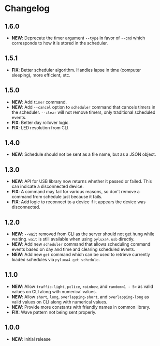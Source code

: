 # Changelog

## 1.6.0

-   **NEW**: Deprecate the timer argument `--type` in favor of `--cmd` which corresponds to how it is stored in the
    scheduler.

## 1.5.1

-   **FIX**: Better scheduler algorithm. Handles lapse in time (computer sleeping), more efficient, etc.

## 1.5.0

-   **NEW**: Add `timer` command.
-   **NEW**: Add `--cancel` option to `scheduler` command that cancels timers in the scheduler. `--clear` will not
    remove timers, only traditional scheduled events.
-   **FIX**: Better day rollover logic.
-   **FIX**: LED resolution from CLI.

## 1.4.0

-   **NEW**: Schedule should not be sent as a file name, but as a JSON object.

## 1.3.0

-   **NEW**: API for USB library now returns whether it passed or failed. This can indicate a disconnected device.
-   **FIX**: A command may fail for various reasons, so don't remove a command from schedule just because it fails.
-   **FIX**: Add logic to reconnect to a device if it appears the device was disconnected.

## 1.2.0

-   **NEW**: `--wait` removed from CLI as the server should not get hung while waiting. `wait` is still available when
    using `pyluxa4.usb` directly.
-   **NEW**: Add new `scheduler` command that allows scheduling command events based on day and time and clearing
    scheduled events.
-   **NEW**: Add new `get` command which can be used to retrieve currently loaded schedules via `pyluxa4 get schedule`.

## 1.1.0

-   **NEW**: Allow `traffic-light`, `police`, `rainbow`, and `random<1 - 5>` as valid values on CLI along with numerical
    values.
-   **NEW**: Allow `short`, `long`, `overlapping-short`, and `overlapping-long` as valid values on CLI along with
    numerical values.
-   **NEW**: Provide more constants with friendly names in common library.
-   **FIX**: Wave pattern not being sent properly.

## 1.0.0

-   **NEW**: Initial release
